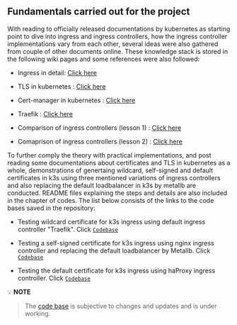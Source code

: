 ## Fundamentals carried out for the project

With reading to officially released documentations by kubernetes as starting point to dive into ingress and ingress controllers, how the ingress controller implementations vary from each other, several ideas were also gathered from couple of other documents online. These knowledge stack is stored in the following wiki pages and some references were also followed:

* Ingress in detail: <a href="https://github.com/dikshita-git/RP_Ingress_security-IPv4_and_IPv6/wiki/Ingress#introduction-to-ingress">Click here</a>

* TLS in kubernetes : <a href="https://github.com/dikshita-git/RP_Ingress_security-IPv4_and_IPv6/wiki/TLS-in-Kubernetes#tls">Click here</a>

* Cert-manager in kubernetes : <a href="https://github.com/dikshita-git/RP_Ingress_security-IPv4_and_IPv6/wiki/TLS-in-Kubernetes#cert-manager">Click here</a>

* Traefik : <a href="https://github.com/dikshita-git/RP_Ingress_security-IPv4_and_IPv6/wiki/Traefik">Click here</a>

* Comparison of ingress controllers (lesson 1) : <a href="https://kubevious.io/blog/post/comparing-top-ingress-controllers-for-kubernetes">Click here</a>

* Comaprison of ingress controllers (lesson 2) : <a href="https://www.google.com/search?q=comparison+of+ingress+controllers&rlz=1C1GCEA_enDE961DE961&sxsrf=ALiCzsYYWsVmFuRc8zkETVGrsZhACfAdfw:1665426928045&source=lnms&tbm=isch&sa=X&ved=2ahUKEwi33cfjptb6AhXORPEDHVjpAgQQ_AUoAXoECAIQAw&biw=1280&bih=577&dpr=1.5#imgrc=dUIJBw88gvPwiM">Click here</a>


To further comply the theory with practical implementations, and post reading some documentations about certificates and TLS in kubernetes as a whole, demonstrations of genertaing wildcard, self-signed  and default certificates in k3s using three mentioned variations of ingress controllers and also replacing the default loadbalancer in k3s by metallb are conducted. README files explaining the steps and details are also included in the chapter of codes. The list below consists of the links to the code bases saved in the repository:


* Testing wildcard certificate for k3s ingress using default ingress controller "Traefik". Click <a href="https://github.com/dikshita-git/RP_Ingress_security-IPv4_and_IPv6/tree/main/K3s/Demo/Certificate_with_k3s%2Btraefik"><code>Codebase</code></a> 

* Testing a self-signed certificate for k3s ingress using nginx ingress controller and replacing the default loadbalancer by Metallb. Click <a href="https://github.com/dikshita-git/RP_Ingress_security-IPv4_and_IPv6/tree/main/K3s/Demo/Certificate_with_k3s%2Bnginx"><code>Codebase</code></a> 

* Testing the default certificate for k3s ingress using haProxy ingress controller. Click <a href="https://github.com/dikshita-git/RP_Ingress_security-IPv4_and_IPv6/tree/main/K3s/Demo/Certificate_with_k3s%2BHaProxy"><code>Codebase</code></a> 


💡 **NOTE**
> The <a href="https://github.com/dikshita-git/RP_Ingress_security-IPv4_and_IPv6/tree/main/K3s/Demo">code base</a> is subjective to changes and updates and is under working.
